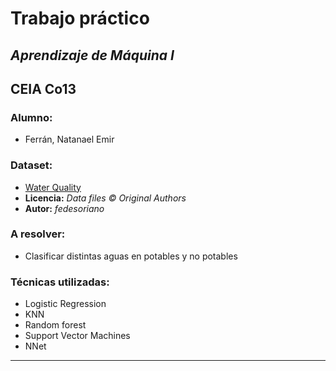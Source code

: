 # Trabajo práctico 
## _Aprendizaje de Máquina I_
## CEIA Co13

### Alumno:
- Ferrán, Natanael Emir

### Dataset:
- [Water Quality](https://www.kaggle.com/datasets/adityakadiwal/water-potability/)
- **Licencia:** *Data files © Original Authors*
- **Autor:** *fedesoriano*

### A resolver:
- Clasificar distintas aguas en potables y no potables

### Técnicas utilizadas:
- Logistic Regression
- KNN
- Random forest
- Support Vector Machines
- NNet

***
